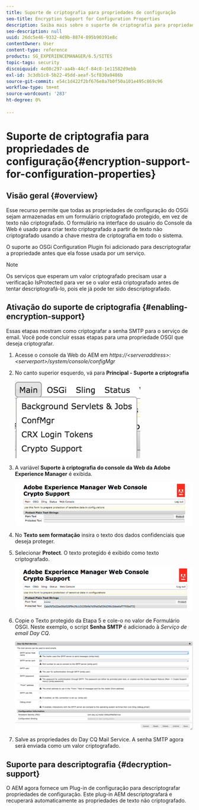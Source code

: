 ```yaml
---
title: Suporte de criptografia para propriedades de configuração
seo-title: Encryption Support for Configuration Properties
description: Saiba mais sobre o suporte de criptografia para propriedades de configuração fornecido no AEM.
seo-description: null
uuid: 26dc5e46-9332-4d9b-8874-895b90391e8c
contentOwner: User
content-type: reference
products: SG_EXPERIENCEMANAGER/6.5/SITES
topic-tags: security
discoiquuid: 4e08c297-aa4b-44cf-84c8-1e11582d9ebb
exl-id: 3c3db1c8-5b22-45dd-aeaf-5cf830a9486b
source-git-commit: e54c1d422f2bf676e8a7b0f50a101e495c869c96
workflow-type: tm+mt
source-wordcount: '283'
ht-degree: 0%

---
```


# Suporte de criptografia para propriedades de configuração{#encryption-support-for-configuration-properties}

## Visão geral {#overview}

Esse recurso permite que todas as propriedades de configuração do OSGi sejam armazenadas em um formulário criptografado protegido, em vez de texto não criptografado. O formulário na interface do usuário do Console da Web é usado para criar texto criptografado a partir de texto não criptografado usando a chave mestra de criptografia em todo o sistema.

O suporte ao OSGi Configuration Plugin foi adicionado para descriptografar a propriedade antes que ela fosse usada por um serviço.

>[!NOTE]
>
>Os serviços que esperam um valor criptografado precisam usar a verificação IsProtected para ver se o valor está criptografado antes de tentar descriptografá-lo, pois ele já pode ter sido descriptografado.

## Ativação do suporte de criptografia {#enabling-encryption-support}

Essas etapas mostram como criptografar a senha SMTP para o serviço de email. Você pode concluir essas etapas para uma propriedade OSGI que deseja criptografar.

1. Acesse o console da Web do AEM em *https://&lt;serveraddress>:&lt;serverport>/system/console/configMgr*
1. No canto superior esquerdo, vá para **Principal - Suporte a criptografia**

   ![chlimage_1-325](assets/chlimage_1-325.png)

1. A variável **Suporte à criptografia do console da Web da Adobe Experience Manager** é exibida.

   ![screen_shot_2018-08-01at113417am](assets/screen_shot_2018-08-01at113417am.png)

1. No **Texto sem formatação** insira o texto dos dados confidenciais que deseja proteger.
1. Selecionar **Protect**. O texto protegido é exibido como texto criptografado.

   ![screen_shot_2018-08-01at113844am](assets/screen_shot_2018-08-01at113844am.png)

1. Copie o Texto protegido da Etapa 5 e cole-o no valor de Formulário OSGI. Neste exemplo, o script **Senha SMTP** é adicionado à *Serviço de email Day CQ*.

   ![screen_shot_2016-12-18at105809pm](assets/screen_shot_2016-12-18at105809pm.png)

1. Salve as propriedades do Day CQ Mail Service. A senha SMTP agora será enviada como um valor criptografado.

## Suporte para descriptografia {#decryption-support}

O AEM agora fornece um Plug-in de configuração para descriptografar propriedades de configuração. Este plug-in AEM descriptografará e recuperará automaticamente as propriedades de texto não criptografado.
